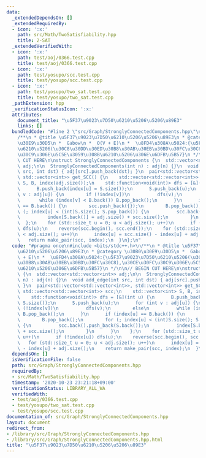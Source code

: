 ```yaml
---
data:
  _extendedDependsOn: []
  _extendedRequiredBy:
  - icon: ':x:'
    path: src/Math/TwoSatisfiability.hpp
    title: 2-SAT
  _extendedVerifiedWith:
  - icon: ':x:'
    path: test/aoj/0366.test.cpp
    title: test/aoj/0366.test.cpp
  - icon: ':x:'
    path: test/yosupo/scc.test.cpp
    title: test/yosupo/scc.test.cpp
  - icon: ':x:'
    path: test/yosupo/two_sat.test.cpp
    title: test/yosupo/two_sat.test.cpp
  _pathExtension: hpp
  _verificationStatusIcon: ':x:'
  attributes:
    document_title: "\u5F37\u9023\u7D50\u6210\u5206\u5206\u89E3"
    links: []
  bundledCode: "#line 2 \"src/Graph/StronglyConnectedComponents.hpp\"\n#include <bits/stdc++.h>\n\
    /**\n * @title \u5F37\u9023\u7D50\u6210\u5206\u5206\u89E3\n * @category \u30B0\
    \u30E9\u30D5\n *  Gabow\n *  O(V + E)\n *  \u8FD4\u308A\u5024:{\u5F37\u9023\u7D50\
    \u6210\u5206(\u30C8\u30DD\u30ED\u30B8\u30AB\u30EB\u30BD\u30FC\u30C8),\u30CE\u30FC\
    \u30C9\u306E\u5C5E\u3059\u308B\u6210\u5206\u306E\u6DFB\u5B57}\n */\n\n// BEGIN\
    \ CUT HERE\n\nstruct StronglyConnectedComponents {\n  std::vector<std::vector<int>>\
    \ adj;\n\n  StronglyConnectedComponents(int n) : adj(n) {}\n  void add_edge(int\
    \ src, int dst) { adj[src].push_back(dst); }\n  pair<std::vector<std::vector<int>>,\
    \ std::vector<int>> get_SCC() {\n    std::vector<std::vector<int>> scc;\n    std::vector<int>\
    \ S, B, index(adj.size());\n    std::function<void(int)> dfs = [&](int u) {\n\
    \      B.push_back(index[u] = S.size());\n      S.push_back(u);\n      for (int\
    \ v : adj[u]) {\n        if (!index[v])\n          dfs(v);\n        else\n   \
    \       while (index[v] < B.back()) B.pop_back();\n      }\n      if (index[u]\
    \ == B.back()) {\n        scc.push_back({});\n        B.pop_back();\n        for\
    \ (; index[u] < (int)S.size(); S.pop_back()) {\n          scc.back().push_back(S.back());\n\
    \          index[S.back()] = adj.size() + scc.size();\n        }\n      }\n  \
    \  };\n    for (std::size_t u = 0; u < adj.size(); u++)\n      if (!index[u])\
    \ dfs(u);\n    reverse(scc.begin(), scc.end());\n    for (std::size_t u = 0; u\
    \ < adj.size(); u++)\n      index[u] = scc.size() - index[u] + adj.size();\n \
    \   return make_pair(scc, index);\n  }\n};\n"
  code: "#pragma once\n#include <bits/stdc++.h>\n/**\n * @title \u5F37\u9023\u7D50\
    \u6210\u5206\u5206\u89E3\n * @category \u30B0\u30E9\u30D5\n *  Gabow\n *  O(V\
    \ + E)\n *  \u8FD4\u308A\u5024:{\u5F37\u9023\u7D50\u6210\u5206(\u30C8\u30DD\u30ED\
    \u30B8\u30AB\u30EB\u30BD\u30FC\u30C8),\u30CE\u30FC\u30C9\u306E\u5C5E\u3059\u308B\
    \u6210\u5206\u306E\u6DFB\u5B57}\n */\n\n// BEGIN CUT HERE\n\nstruct StronglyConnectedComponents\
    \ {\n  std::vector<std::vector<int>> adj;\n\n  StronglyConnectedComponents(int\
    \ n) : adj(n) {}\n  void add_edge(int src, int dst) { adj[src].push_back(dst);\
    \ }\n  pair<std::vector<std::vector<int>>, std::vector<int>> get_SCC() {\n   \
    \ std::vector<std::vector<int>> scc;\n    std::vector<int> S, B, index(adj.size());\n\
    \    std::function<void(int)> dfs = [&](int u) {\n      B.push_back(index[u] =\
    \ S.size());\n      S.push_back(u);\n      for (int v : adj[u]) {\n        if\
    \ (!index[v])\n          dfs(v);\n        else\n          while (index[v] < B.back())\
    \ B.pop_back();\n      }\n      if (index[u] == B.back()) {\n        scc.push_back({});\n\
    \        B.pop_back();\n        for (; index[u] < (int)S.size(); S.pop_back())\
    \ {\n          scc.back().push_back(S.back());\n          index[S.back()] = adj.size()\
    \ + scc.size();\n        }\n      }\n    };\n    for (std::size_t u = 0; u < adj.size();\
    \ u++)\n      if (!index[u]) dfs(u);\n    reverse(scc.begin(), scc.end());\n \
    \   for (std::size_t u = 0; u < adj.size(); u++)\n      index[u] = scc.size()\
    \ - index[u] + adj.size();\n    return make_pair(scc, index);\n  }\n};\n"
  dependsOn: []
  isVerificationFile: false
  path: src/Graph/StronglyConnectedComponents.hpp
  requiredBy:
  - src/Math/TwoSatisfiability.hpp
  timestamp: '2020-10-23 23:21:18+09:00'
  verificationStatus: LIBRARY_ALL_WA
  verifiedWith:
  - test/aoj/0366.test.cpp
  - test/yosupo/two_sat.test.cpp
  - test/yosupo/scc.test.cpp
documentation_of: src/Graph/StronglyConnectedComponents.hpp
layout: document
redirect_from:
- /library/src/Graph/StronglyConnectedComponents.hpp
- /library/src/Graph/StronglyConnectedComponents.hpp.html
title: "\u5F37\u9023\u7D50\u6210\u5206\u5206\u89E3"
---
```

